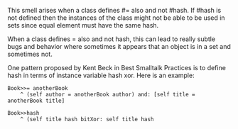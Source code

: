 This smell arises when a class defines #= also and not #hash. If #hash is not defined then the instances of the class might not be able to be used in sets since equal element must have the same hash.

When a class defines = also and not hash, this can lead to really subtle bugs and behavior where sometimes it appears that an object is in a set and sometimes not. 

One pattern proposed by Kent Beck in Best Smalltalk Practices is to define hash in terms of instance variable hash xor. Here is an example:
	
	Book>>= anotherBook
		^ (self author = anotherBook author) and: [self title = anotherBook title]
	
	Book>>hash
		^ (self title hash bitXor: self title hash		